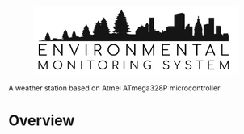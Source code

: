 <p align="center" style="text-align: center;">
<img src="https://github.com/Ewlbo/Environmental-Monitoring-System/blob/master/LOGO.png" width="80%">


A weather station based on Atmel ATmega328P microcontroller 

</p>

# Overview
